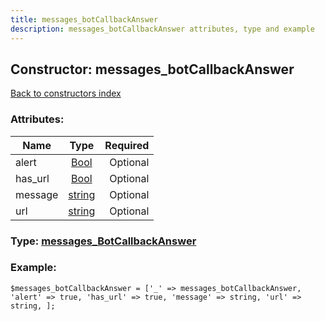 ```yaml
---
title: messages_botCallbackAnswer
description: messages_botCallbackAnswer attributes, type and example
---
```

## Constructor: messages\_botCallbackAnswer  
[Back to constructors index](index.md)



### Attributes:

| Name     |    Type       | Required |
|----------|:-------------:|---------:|
|alert|[Bool](../types/Bool.md) | Optional|
|has\_url|[Bool](../types/Bool.md) | Optional|
|message|[string](../types/string.md) | Optional|
|url|[string](../types/string.md) | Optional|



### Type: [messages\_BotCallbackAnswer](../types/messages_BotCallbackAnswer.md)


### Example:

```
$messages_botCallbackAnswer = ['_' => messages_botCallbackAnswer, 'alert' => true, 'has_url' => true, 'message' => string, 'url' => string, ];
```
